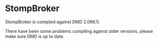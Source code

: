 # StompBroker

StompBroker is compiled against DMD 2.066.1l.

There have been some problems compiling against older versions, please make sure DMD is up to date.
